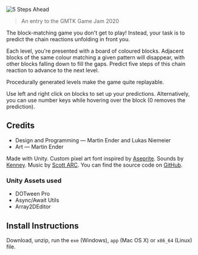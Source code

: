 ![5 Steps Ahead](logo-cover.png)

> An entry to the GMTK Game Jam 2020

The block-matching game you don't get to play! Instead, your task is to predict the chain reactions unfolding in front you.

Each level, you're presented with a board of coloured blocks. Adjacent blocks of the same colour matching a given pattern will disappear, with other blocks falling down to fill the gaps. Predict five steps of this chain reaction to advance to the next level.

Procedurally generated levels make the game quite replayable.

Use left and right click on blocks to set up your predictions. Alternatively, you can use number keys while hovering over the block (0 removes the prediction).

## Credits

- Design and Programming — Martin Ender and Lukas Niemeier
- Art — Martin Ender

Made with Unity. ​Custom pixel art font inspired by [Aseprite​​](https://github.com/aseprite/aseprite/tree/master/data/fonts). Sounds by [Kenney​​​](http://www.kenney.nl/). Music by [Scott ARC​](https://www.youtube.com/c/ScottArcMusic).
You can find the source code on [GitHub​](https://github.com/m-ender/gmtk-game-jam-2020).

### Unity Assets used

- DOTween Pro
- Async/Await Utils
- Array2DEditor


## Install Instructions

Download, unzip, run the `exe` (Windows), `app` (Mac OS X) or `x86_64` (Linux) file.
